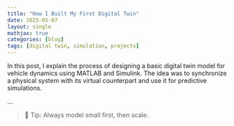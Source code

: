 ```yaml
---
title: "How I Built My First Digital Twin"
date: 2025-05-07
layout: single
mathjax: true
categories: [blog]
tags: [digital twin, simulation, projects]
---
```


In this post, I explain the process of designing a basic digital twin model for vehicle dynamics using MATLAB and Simulink. The idea was to synchronize a physical system with its virtual counterpart and use it for predictive simulations.

...

> 🚀 Tip: Always model small first, then scale.
